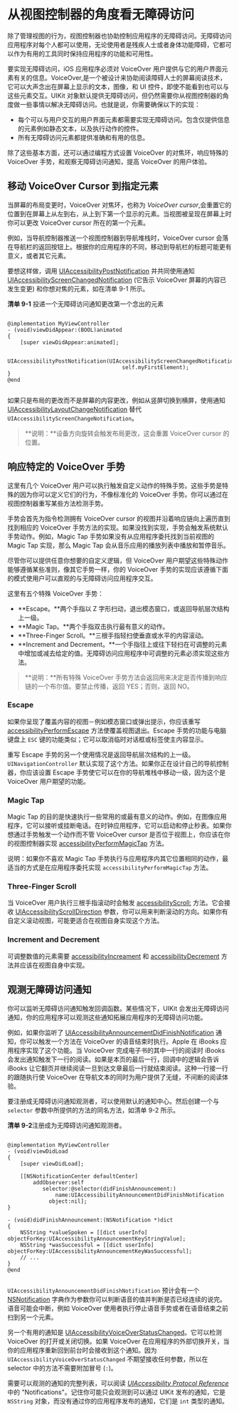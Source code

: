 # 从视图控制器的角度看无障碍访问

除了管理视图的行为，视图控制器也协助控制应用程序的无障碍访问。无障碍访问应用程序对每个人都可以使用，无论使用者是残疾人士或者身体功能障碍，它都可以作为有用的工具同时保持应用程序的功能和可用性。

要实现无障碍访问，iOS 应用程序必须对 VoiceOver 用户提供与它的用户界面元素有关的信息。VoiceOver,是一个被设计来协助阅读障碍人士的屏幕阅读技术，它可以大声念出在屏幕上显示的文本，图像，和 UI 控件，即使不能看到也可以与这些元素交互。UIKit 对象默认提供无障碍访问，但仍然需要你从视图控制器的角度做一些事情以解决无障碍访问。也就是说，你需要确保以下的实现：

* 每个可以与用户交互的用户界面元素都需要实现无障碍访问。包含仅提供信息的元素例如静态文本，以及执行动作的控件。
* 所有无障碍访问元素都提供准确和有用的信息。

除了这些基本方面，还可以通过编程方式设置 VoiceOver 的对焦环，响应特殊的 VoiceOver 手势，和观察无障碍访问通知，提高 VoiceOver 的用户体验。


## 移动 VoiceOver Cursor 到指定元素

当屏幕的布局变更时，VoiceOver 对焦环，也称为 *VoiceOver cursor*,会重置它的位置到在屏幕上从左到右，从上到下第一个显示的元素。当视图被呈现在屏幕上时你可以更改 VoiceOver cursor 所在的第一个元素。

例如，当导航控制器推送一个视图控制器到导航堆栈时，VoiceOver cursor 会落在导航栏的返回按钮上。根据你的应用程序的不同，移动到导航栏的标题可能更有意义，或者其它元素。 

要想这样做，调用 [UIAccessibilityPostNotification](https://developer.apple.com/library/ios/documentation/UIKit/Reference/UIKitFunctionReference/index.html#//apple_ref/c/func/UIAccessibilityPostNotification) 并共同使用通知 [UIAccessibilityScreenChangedNotification](https://developer.apple.com/library/ios/documentation/UIKit/Reference/UIAccessibility_Protocol/index.html#//apple_ref/c/data/UIAccessibilityScreenChangedNotification) (它告示 VoiceOver 屏幕的内容已发生变更) 和你想对焦的元素，如在清单 9-1 所示。

**清单 9-1** 投递一个无障碍访问通知更改第一个念出的元素

```

@implementation MyViewController
- (void)viewDidAppear:(BOOL)animated
{
    [super viewDidAppear:animated];
 
    UIAccessibilityPostNotification(UIAccessibilityScreenChangedNotification,
                                    self.myFirstElement);
}
@end


```

如果只是布局的更改而不是屏幕的内容更改，例如从竖屏切换到横屏，使用通知 [UIAccessibilityLayoutChangeNotification](https://developer.apple.com/library/ios/documentation/UIKit/Reference/UIAccessibility_Protocol/index.html#//apple_ref/c/data/UIAccessibilityLayoutChangedNotification) 替代 `UIAccessibilityScreenChangeNotification`。

> **说明：**设备方向旋转会触发布局更改，这会重置 VoiceOver cursor 的位置。

## 响应特定的 VoiceOver 手势

这里有几个 VoiceOver 用户可以执行触发自定义动作的特殊手势。这些手势是特殊的因为你可以定义它们的行为，不像标准化的 VoiceOver 手势。你可以通过在视图控制器重写某些方法检测手势。

手势会首先为指令检测拥有 VoiceOver cursor 的视图并沿着响应链向上遍历直到找到相应的 VoiceOver 手势方法的实现。如果没找到实现，手势会触发系统默认手势动作。例如，Magic Tap 手势如果没有从应用程序委托找到当前视图的 Magic Tap 实现，那么 Magic Tap 会从音乐应用的播放列表中播放和暂停音乐。

尽管你可以提供任意你想要的自定义逻辑，但 VoiceOver 用户期望这些特殊动作能够遵循某些准则，像其它手势一样，你的 VoiceOver 手势的实现应该遵循下面的模式使用户可以直观的与无障碍访问应用程序交互。

这里有五个特殊 VoiceOver 手势：

* **Escape。**两个手指以 Z 字形扫动，退出模态窗口，或返回导航层次结构上一级。
* **Magic Tap。**两个手指双击执行最有意义的动作。
* **Three-Finger Scroll。**三根手指轻扫使垂直或水平的内容滚动。
* **Increment and Decrement。**一个手指往上或往下轻扫在可调整的元素中增加或减去给定的值。无障碍访问应用程序中可调整的元素必须实现这些方法。

> **说明：**所有特殊 VoiceOver 手势方法会返回用来决定是否传播到响应链的一个布尔值。要禁止传播，返回 YES；否则，返回 NO。

### Escape

如果你呈现了覆盖内容的视图－例如模态窗口或弹出提示，你应该重写 [accessibilityPerformEscape](https://developer.apple.com/library/ios/documentation/UIKit/Reference/UIAccessibilityAction_Protocol/index.html#//apple_ref/occ/instm/NSObject/accessibilityPerformEscape) 方法使覆盖视图退出。Escape 手势的功能与电脑键盘上 `ESC` 键的功能类似；它可以取消临时对话框或标签使主内容显示。

重写 Escape 手势的另一个使用情况是返回导航层次结构的上一级。`UINavigationController` 默认实现了这个方法。如果你正在设计自己的导航控制器，你应该设置 Escape 手势使它可以在你的导航堆栈中移动一级，因为这个是 VoiceOver 用户期望的功能。

### Magic Tap

Magic Tap 的目的是快速执行一些常用的或最有意义的动作。例如，在图像应用程序，它可以接听或挂断电话。在时钟应用程序，它可以启动和停止秒表。如果你想通过手势触发一个动作而不管 VoiceOver cursor 是否位于视图上，你应该在你的视图控制器实现 [accessibilityPerformMagicTap](https://developer.apple.com/library/ios/documentation/UIKit/Reference/UIAccessibilityAction_Protocol/index.html#//apple_ref/occ/instm/NSObject/accessibilityPerformMagicTap) 方法。

说明：如果你不喜欢 Magic Tap 手势执行与应用程序内其它位置相同的动作，最适当的方式是在应用程序委托实现 `accessibilityPerformMagicTap` 方法。

### Three-Finger Scroll

当 VoiceOver 用户执行三根手指滚动时会触发 [accessibilityScroll:](https://developer.apple.com/library/ios/documentation/UIKit/Reference/UIAccessibilityAction_Protocol/index.html#//apple_ref/occ/instm/NSObject/accessibilityScroll:) 方法。它会接收 [UIAccessibilityScrollDirection](https://developer.apple.com/library/ios/documentation/UIKit/Reference/UIAccessibilityAction_Protocol/index.html#//apple_ref/c/tdef/UIAccessibilityScrollDirection) 参数，你可以用来判断滚动的方向。如果你有自定义滚动视图，可能更适合在视图自身实现这个方法。

### Increment and Decrement

可调整数值的元素需要 [accessibilityIncreament](https://developer.apple.com/library/ios/documentation/UIKit/Reference/UIAccessibilityAction_Protocol/index.html#//apple_ref/occ/instm/NSObject/accessibilityIncrement) 和 [accessibilityDecrement](https://developer.apple.com/library/ios/documentation/UIKit/Reference/UIAccessibilityAction_Protocol/index.html#//apple_ref/occ/instm/NSObject/accessibilityDecrement) 方法并应该在视图自身中实现。

## 观测无障碍访问通知

你可以监听无障碍访问通知触发回调函数。某些情况下，UIKit 会发出无障碍访问通知，你的应用程序可以观测这些通知拓展应用程序的无障碍访问功能。

例如，如果你监听了 [UIAccessibilityAnnouncementDidFinishNotification](https://developer.apple.com/library/ios/documentation/UIKit/Reference/UIAccessibility_Protocol/index.html#//apple_ref/c/data/UIAccessibilityAnnouncementDidFinishNotification) 通知，你可以触发一个方法在 VoiceOver 的语音结束时执行。Apple 在 iBooks 应用程序实现了这个功能。当 VoiceOver 完成电子书的其中一行的阅读时 iBooks 会发出通知触发下一行的阅读。如果是本页的最后一行，回调中的逻辑会告诉 iBooks 让它翻页并继续阅读一旦到达文章最后一行就结束阅读。这种一行接一行的跟随执行使 VoiceOver 在导航文本的同时为用户提供了无缝，不间断的阅读体验。

要注册成无障碍访问通知观测者，可以使用默认的通知中心。然后创建一个与 `selector` 参数中所提供的方法的同名方法，如清单 9-2 所示。

**清单 9-2**注册成为无障碍访问通知观测者。

```

@implementation MyViewController
- (void)viewDidLoad
{
    [super viewDidLoad];
 
    [[NSNotificationCenter defaultCenter]
        addObserver:self
           selector:@selector(didFinishAnnouncement:)
               name:UIAccessibilityAnnouncementDidFinishNotification
             object:nil];
}
 
- (void)didFinishAnnouncement:(NSNotification *)dict
{
    NSString *valueSpoken = [[dict userInfo] objectForKey:UIAccessibilityAnnouncementKeyStringValue];
    NSString *wasSuccessful = [[dict userInfo] objectForKey:UIAccessibilityAnnouncementKeyWasSuccessful];
    // ...
}
@end


```

`UIAccessibilityAnnouncementDidFinishNotification` 预计会有一个 [NSNotification](https://developer.apple.com/library/ios/documentation/Cocoa/Reference/Foundation/Classes/NSNotification_Class/index.html#//apple_ref/occ/cl/NSNotification) 字典作为参数你可以判断语音的值并判断是否已经连续的说完。语音可能会中断，例如 VoiceOver 使用者执行停止语音手势或者在语音结束之前扫到另一个元素。

另一个有用的通知是 [UIAccessibilityVoiceOverStatusChanged](https://developer.apple.com/library/ios/documentation/UIKit/Reference/UIAccessibility_Protocol/index.html#//apple_ref/c/data/UIAccessibilityVoiceOverStatusChanged)。它可以检测 VoiceOver 的打开或关闭切换。如果 VoiceOver 在应用程序的外部切换开关，当你的应用程序重新回到前台时会接收到这个通知。因为 `UIAccessibilityVoiceOverStatusChanged` 不期望接收任何参数，所以在 selector 中的方法不需要附加冒号 (`:`)。

需要可以观测的通知的完整列表，可以阅读 [*UIAccessibility Protocol Reference*](https://developer.apple.com/library/ios/documentation/UIKit/Reference/UIAccessibility_Protocol/index.html#//apple_ref/doc/uid/TP40008786) 中的 "Notifications"。记住你可能只会观测到可以通过 UIKit 发布的通知，它是 `NSString` 对象，而没有通过你的应用程序发布的通知，它们是 `int` 类型的通知。

